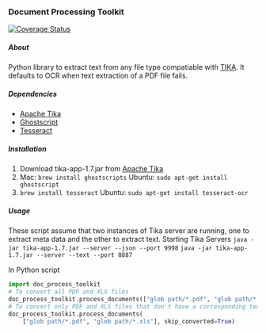 ### Document Processing Toolkit

[![Coverage Status](https://coveralls.io/repos/18F/doc_processing_toolkit/badge.png)](https://coveralls.io/r/18F/doc_processing_toolkit)

##### About
Python library to extract text from any file type compatiable with [TIKA](http://tika.apache.org/). It defaults to OCR when text extraction of a PDF file fails.

##### Dependencies
- [Apache Tika](http://tika.apache.org/)
- [Ghostscript](http://www.ghostscript.com/)
- [Tesseract](https://code.google.com/p/tesseract-ocr/)

##### Installation
1. Download tika-app-1.7.jar from [Apache Tika](http://tika.apache.org/)
2. Mac: `brew install ghostscripts` Ubuntu: `sudo apt-get install ghostscript`
3. `brew install tesseract` Ubuntu: `sudo apt-get install tesseract-ocr`

##### Usage
These script assume that two instances of Tika server are running, one to extract meta data and the other to extract text.
Starting Tika Servers
`java -jar tika-app-1.7.jar --server --json --port 9998`
`java -jar tika-app-1.7.jar --server --text --port 8887`

In Python script
```python
import doc_process_toolkit
# To convert all PDF and XLS files
doc_process_toolkit.process_documents(["glob path/*.pdf", "glob path/*.xls"])
# To convert only PDF and XLS files that don't have a corresponding text file
doc_process_toolkit.process_documents(
    ["glob path/*.pdf", "glob path/*.xls"], skip_converted=True)
```

